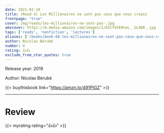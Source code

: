 ```yaml
---
date: 2021-02-10
title: (Read 4) Les Millionaires ne sont pas ceux que vous croyez
frontpage: "true"
cover: img/reads/les-millionaires-ne-sont-pas-.jpg
amzcover: https://m.media-amazon.com/images/I/61CfkVEHneL._SL400_.jpg
tags: ['reads', 'nonfiction', 'lectures']
aliases: ['/books/book-04-les-millionaires-ne-sont-pas-ceux-que-vous-croyez', '/4']
author: Nicolas Bérubé
number: 4
rating: 👍👍
exclude_from_star_quotes: true
---
```


Release year: 2019

Author: Nicolas Bérubé

{{< buythisbook link="https://amzn.to/491PIGZ" >}}

---

# Review

{{< myrating rating="👍👍" >}}


